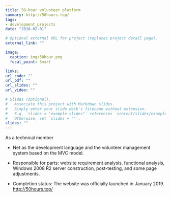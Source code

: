 ```yaml
---
title: 50-hour volunteer platform
summary: http://50hours.top/
tags:
- development_projects
date: "2018-02-01"

# Optional external URL for project (replaces project detail page).
external_link: ""

image:
  caption: img/50hour.png
  focal_point: Smart

links:
url_code: ""
url_pdf: ""
url_slides: ""
url_video: ""

# Slides (optional).
#   Associate this project with Markdown slides.
#   Simply enter your slide deck's filename without extension.
#   E.g. `slides = "example-slides"` references `content/slides/example-slides.md`.
#   Otherwise, set `slides = ""`.
slides: ""
---
```

As a technical member

- Net as the development language and the volunteer management system based on the MVC model.

- Responsible for parts: website requirement analysis, functional analysis, Windows 2008 R2 server construction, post-testing, and some page adjustments.

- Completion status: The website was officially launched in January 2019. http://50hours.top/
